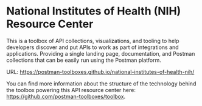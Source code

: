 # National Institutes of Health (NIH) Resource Center
This is a toolbox of API collections, visualizations, and tooling to help developers discover and put APIs to work as part of integrations and applications. Providing a single landing page, documentation, and Postman collections that can be easily run using the Postman platform.

URL: https://postman-toolboxes.github.io/national-institutes-of-health-nih/

You can find more information about the structure of the technology behind the toolbox powering this API resource center here: https://github.com/postman-toolboxes/toolbox.
